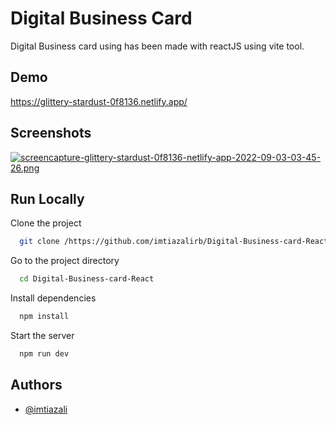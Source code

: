 
# Digital Business Card

Digital Business card using has been made with reactJS using vite tool. 


## Demo

https://glittery-stardust-0f8136.netlify.app/
## Screenshots
[![screencapture-glittery-stardust-0f8136-netlify-app-2022-09-03-03-45-26.png](https://i.postimg.cc/hPMb29pp/screencapture-glittery-stardust-0f8136-netlify-app-2022-09-03-03-45-26.png)](https://postimg.cc/7fG26Tv2)


## Run Locally

Clone the project

```bash
  git clone /https://github.com/imtiazalirb/Digital-Business-card-React.git
```

Go to the project directory

```bash
  cd Digital-Business-card-React
```

Install dependencies

```bash
  npm install
```

Start the server

```bash
  npm run dev
```


## Authors

- [@imtiazali](https://www.github.com/imtiazalirb)

